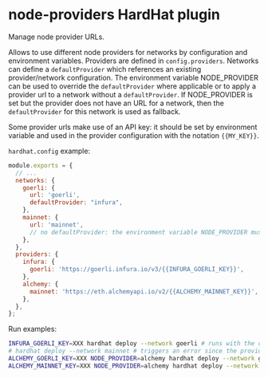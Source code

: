 # node-providers HardHat plugin

Manage node provider URLs.

Allows to use different node providers for networks by configuration and environment variables. Providers are defined in `config.providers`. Networks can define a `defaultProvider` which references an existing provider/network configuration. The environment variable NODE_PROVIDER can be used to override the `defaultProvider` where applicable or to apply a provider url to a network without a `defaultProvider`. If NODE_PROVIDER is set but the provider does not have an URL for a network, then the `defaultProvider` for this network is used as fallback.

Some provider urls make use of an API key: it should be set by environment variable and used in the provider configuration with the notation `{{MY_KEY}}`.

`hardhat.config` example:

```javascript
module.exports = {
  // ...
  networks: {
    goerli: {
      url: 'goerli',
      defaultProvider: "infura",
    },
    mainnet: {
      url: 'mainnet',
      // no defaultProvider: the environment variable NODE_PROVIDER must be set in order to determine which provider to use for this network
    },
  },
  providers: {
    infura: {
      goerli: 'https://goerli.infura.io/v3/{{INFURA_GOERLI_KEY}}',
    },
    alchemy: {
      mainnet: 'https://eth.alchemyapi.io/v2/{{ALCHEMY_MAINNET_KEY}}',
    },
  },
};
```

Run examples:

```bash
INFURA_GOERLI_KEY=XXX hardhat deploy --network goerli # runs with the default 'infura.goerli' provider url
# hardhat deploy --network mainnet # triggers an error since the provider is not defined for the network mainnet
ALCHEMY_GOERLI_KEY=XXX NODE_PROVIDER=alchemy hardhat deploy --network goerli # runs with 'alchemy.goerli' provider url (overriding the default provider)
ALCHEMY_MAINNET_KEY=XXX NODE_PROVIDER=alchemy hardhat deploy --network mainnet # runs with 'alchemy.mainnet' provider url
```
